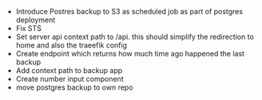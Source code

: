 - Introduce Postres backup to S3 as scheduled job as part of postgres deployment
- Fix STS
- Set server api context path to /api. this should simplify the redirection to home and also the traeefik config
- Create endpoint which returns how much time ago happened the last backup
- Add context path to backup app
- Create number input component
- move postgres backup to own repo